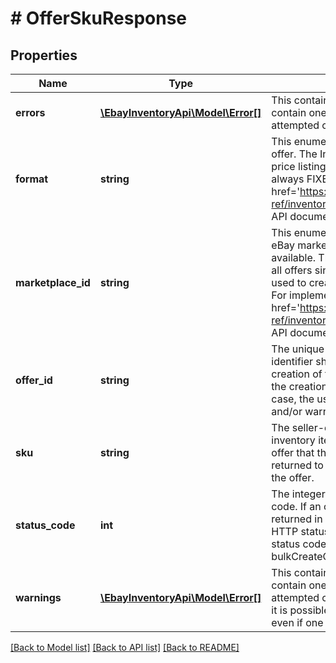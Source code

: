 # # OfferSkuResponse

## Properties

Name | Type | Description | Notes
------------ | ------------- | ------------- | -------------
**errors** | [**\EbayInventoryApi\Model\Error[]**](Error.md) | This container will be returned at the offer level, and will contain one or more errors if any occurred with the attempted creation of the corresponding offer. | [optional] 
**format** | **string** | This enumeration value indicates the listing format of the offer. The Inventory API currently only supports fixed-price listings, so the enumeration value returned here is always FIXED_PRICE. For implementation help, refer to &lt;a href&#x3D;&#39;https://developer.ebay.com/devzone/rest/api-ref/inventory/types/FormatTypeEnum.html&#39;&gt;eBay API documentation&lt;/a&gt; | [optional] 
**marketplace_id** | **string** | This enumeration value is the unique identifier of the eBay marketplace for which the offer will be made available. This enumeration value should be the same for all offers since the bulkCreateOffer method can only be used to create offers for one eBay marketplace at a time. For implementation help, refer to &lt;a href&#x3D;&#39;https://developer.ebay.com/devzone/rest/api-ref/inventory/types/MarketplaceEnum.html&#39;&gt;eBay API documentation&lt;/a&gt; | [optional] 
**offer_id** | **string** | The unique identifier of the newly-created offer. This identifier should be automatically created by eBay if the creation of the offer was successful. It is not returned if the creation of the offer was not successful. In which case, the user may want to scan the corresponding errors and/or warnings container to see what the issue may be. | [optional] 
**sku** | **string** | The seller-defined Stock-Keeping Unit (SKU) of the inventory item. The sku value is required for each product offer that the seller is trying to create, and it is always returned to identified the product that is associated with the offer. | [optional] 
**status_code** | **int** | The integer value returned in this field is the http status code. If an offer is created successfully, the value returned in this field should be 200. A user can view the HTTP status codes section for information on other status codes that may be returned with the bulkCreateOffer method. | [optional] 
**warnings** | [**\EbayInventoryApi\Model\Error[]**](Error.md) | This container will be returned at the offer level, and will contain one or more warnings if any occurred with the attempted creation of the corresponding offer. Note that it is possible that an offer can be created successfully even if one or more warnings are triggered. | [optional] 

[[Back to Model list]](../../README.md#documentation-for-models) [[Back to API list]](../../README.md#documentation-for-api-endpoints) [[Back to README]](../../README.md)


